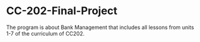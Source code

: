 # CC-202-Final-Project
The program is about Bank Management that includes all lessons from units 1-7 of the curriculum of CC202.
